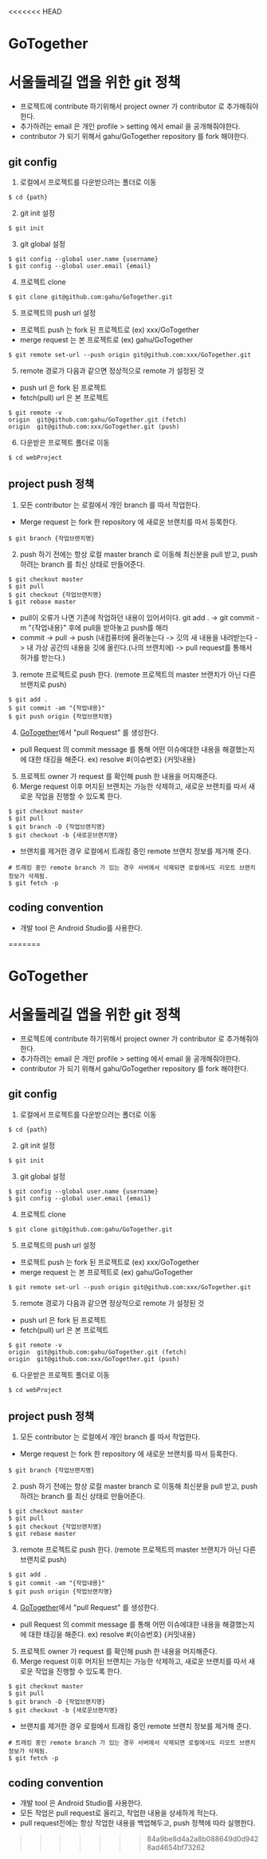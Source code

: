 <<<<<<< HEAD
# GoTogether
# 서울둘레길 앱을 위한 git 정책
- 프로젝트에 contribute 하기위해서 project owner 가 contributor 로 추가해줘야한다.
- 추가하려는 email 은 개인 profile > setting 에서 email 을 공개해줘야한다.
- contributor 가 되기 위해서 gahu/GoTogether repository 를 fork 해야한다.


## git config
1. 로컬에서 프로젝트를 다운받으려는 폴더로 이동
```
$ cd {path}
```
2. git init 설정
```
$ git init
```
3. git global 설정
```
$ git config --global user.name {username}
$ git config --global user.email {email}
```
4. 프로젝트 clone
```
$ git clone git@github.com:gahu/GoTogether.git
```
5. 프로젝트의 push url 설정 
- 프로젝트 push 는 fork 된 프로젝트로 (ex) xxx/GoTogether
- merge request 는 본 프로젝트로 (ex) gahu/GoTogether
```
$ git remote set-url --push origin git@github.com:xxx/GoTogether.git
```
5. remote 경로가 다음과 같으면 정상적으로 remote 가 설정된 것
- push url 은 fork 된 프로젝트
- fetch(pull) url 은 본 프로젝트
```
$ git remote -v
origin	git@github.com:gahu/GoTogether.git (fetch)
origin	git@github.com:xxx/GoTogether.git (push)
```
6. 다운받은 프로젝트 폴더로 이동
```
$ cd webProject
```

## project push 정책
1. 모든 contributor 는 로컬에서 개인 branch 를 따서 작업한다.
- Merge request 는 fork 한 repository 에 새로운 브랜치를 따서 등록한다.
```
$ git branch {작업브랜치명}
```
2. push 하기 전에는 항상 로컬 master branch 로 이동해 최신분을 pull 받고, push 하려는 branch 를 최신 상태로 만들어준다.
```
$ git checkout master
$ git pull
$ git checkout {작업브랜치명}
$ git rebase master
```
- pull이 오류가 나면 기존에 작업하던 내용이 있어서이다. git add . -> git commit -m "{작업내용}" 후에 pull을 받아놓고 push를 해라
- commit -> pull -> push
(내컴퓨터에 올려놓는다 -> 깃의 새 내용을 내려받는다 -> 내 가상 공간의 내용을 깃에 올린다.(나의 브랜치에) -> pull request를 통해서 허가를 받는다.)

3. remote 프로젝트로 push 한다. (remote 프로젝트의 master 브랜치가 아닌 다른 브랜치로 push)
```
$ git add .
$ git commit -am "{작업내용}"
$ git push origin {작업브랜치명}
```
4. [GoTogether](https://github.com/gahu/GoTogether/pulls)에서 "pull Request" 를 생성한다.
- pull Request 의 commit message 를 통해 어떤 이슈에대한 내용을 해결했는지에 대한 태깅을 해준다. ex) resolve #{이슈번호} {커밋내용} 
5. 프로젝트 owner 가 request 를 확인해 push 한 내용을 머지해준다.
6. Merge request 이후 머지된 브랜치는 가능한 삭제하고, 새로운 브랜치를 따서 새로운 작업을 진행할 수 있도록 한다.
```
$ git checkout master
$ git pull
$ git branch -D {작업브랜치명}
$ git checkout -b {새로운브랜치명}
```
- 브랜치를 제거한 경우 로컬에서 트래킹 중인 remote 브랜치 정보를 제거해 준다.
```
# 트래킹 중인 remote branch 가 있는 경우 서버에서 삭제되면 로컬에서도 리모트 브랜치 정보가 삭제됨.
$ git fetch -p
```

## coding convention
- 개발 tool 은 Android Studio를 사용한다.


=======
# GoTogether
# 서울둘레길 앱을 위한 git 정책
- 프로젝트에 contribute 하기위해서 project owner 가 contributor 로 추가해줘야한다.
- 추가하려는 email 은 개인 profile > setting 에서 email 을 공개해줘야한다.
- contributor 가 되기 위해서 gahu/GoTogether repository 를 fork 해야한다.


## git config
1. 로컬에서 프로젝트를 다운받으려는 폴더로 이동
```
$ cd {path}
```
2. git init 설정
```
$ git init
```
3. git global 설정
```
$ git config --global user.name {username}
$ git config --global user.email {email}
```
4. 프로젝트 clone
```
$ git clone git@github.com:gahu/GoTogether.git
```
5. 프로젝트의 push url 설정 
- 프로젝트 push 는 fork 된 프로젝트로 (ex) xxx/GoTogether
- merge request 는 본 프로젝트로 (ex) gahu/GoTogether
```
$ git remote set-url --push origin git@github.com:xxx/GoTogether.git
```
5. remote 경로가 다음과 같으면 정상적으로 remote 가 설정된 것
- push url 은 fork 된 프로젝트
- fetch(pull) url 은 본 프로젝트
```
$ git remote -v
origin	git@github.com:gahu/GoTogether.git (fetch)
origin	git@github.com:xxx/GoTogether.git (push)
```
6. 다운받은 프로젝트 폴더로 이동
```
$ cd webProject
```

## project push 정책
1. 모든 contributor 는 로컬에서 개인 branch 를 따서 작업한다.
- Merge request 는 fork 한 repository 에 새로운 브랜치를 따서 등록한다.
```
$ git branch {작업브랜치명}
```
2. push 하기 전에는 항상 로컬 master branch 로 이동해 최신분을 pull 받고, push 하려는 branch 를 최신 상태로 만들어준다.
```
$ git checkout master
$ git pull
$ git checkout {작업브랜치명}
$ git rebase master
```
3. remote 프로젝트로 push 한다. (remote 프로젝트의 master 브랜치가 아닌 다른 브랜치로 push)
```
$ git add .
$ git commit -am "{작업내용}"
$ git push origin {작업브랜치명}
```
4. [GoTogether](https://github.com/gahu/GoTogether/pulls)에서 "pull Request" 를 생성한다.
- pull Request 의 commit message 를 통해 어떤 이슈에대한 내용을 해결했는지에 대한 태깅을 해준다. ex) resolve #{이슈번호} {커밋내용} 
5. 프로젝트 owner 가 request 를 확인해 push 한 내용을 머지해준다.
6. Merge request 이후 머지된 브랜치는 가능한 삭제하고, 새로운 브랜치를 따서 새로운 작업을 진행할 수 있도록 한다.
```
$ git checkout master
$ git pull
$ git branch -D {작업브랜치명}
$ git checkout -b {새로운브랜치명}
```
- 브랜치를 제거한 경우 로컬에서 트래킹 중인 remote 브랜치 정보를 제거해 준다.
```
# 트래킹 중인 remote branch 가 있는 경우 서버에서 삭제되면 로컬에서도 리모트 브랜치 정보가 삭제됨.
$ git fetch -p
```

## coding convention
- 개발 tool 은 Android Studio를 사용한다.
- 모든 작업은 pull request로 올리고, 작업한 내용을 상세하게 적는다.
- pull request전에는 항상 작업한 내용을 백업해두고, push 정책에 따라 실행한다.

>>>>>>> 84a9be8d4a2a8b088649d0d9428ad4654bf73262
